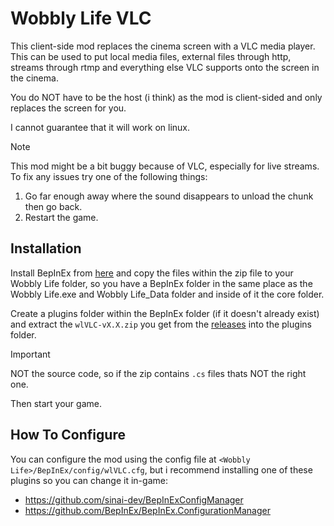 # Wobbly Life VLC

This client-side mod replaces the cinema screen with a VLC media player. 
This can be used to put local media files, external files through http, streams through rtmp and everything else VLC supports onto the screen in the cinema.

You do NOT have to be the host (i think) as the mod is client-sided and only replaces the screen for you.

I cannot guarantee that it will work on linux.

> [!NOTE]
> This mod might be a bit buggy because of VLC, especially for live streams. To fix any issues try one of the following things:
> 1. Go far enough away where the sound disappears to unload the chunk then go back.
> 2. Restart the game.

## Installation

Install BepInEx from [here](https://github.com/BepInEx/BepInEx/releases/download/v5.4.23.4/BepInEx_win_x64_5.4.23.4.zip) and copy the files within the zip file to your Wobbly Life folder,
so you have a BepInEx folder in the same place as the Wobbly Life.exe and Wobbly Life_Data folder and inside of it the core folder.

Create a plugins folder within the BepInEx folder (if it doesn't already exist) 
and extract the `wlVLC-vX.X.zip` you get from the [releases](https://github.com/lstwo/WobblyLife-VLC/releases) into the plugins folder.

> [!IMPORTANT]
> NOT the source code, so if the zip contains `.cs` files thats NOT the right one.

Then start your game.

## How To Configure

You can configure the mod using the config file at `<Wobbly Life>/BepInEx/config/wlVLC.cfg`, but i recommend installing one of these plugins so you can change it in-game:
- https://github.com/sinai-dev/BepInExConfigManager
- https://github.com/BepInEx/BepInEx.ConfigurationManager
